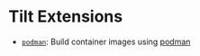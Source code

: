 # Tilt Extensions

- [`podman`](/podman): Build container images using [podman](https://podman.io)

